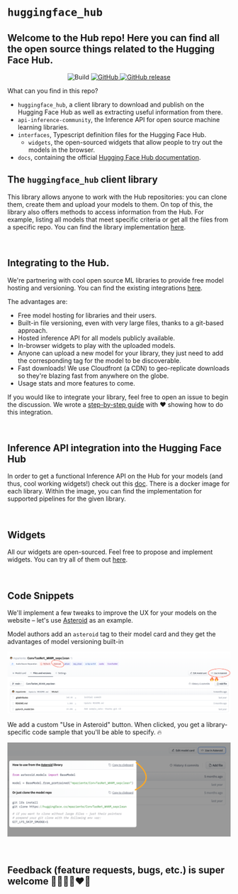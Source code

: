 # `huggingface_hub`

## Welcome to the Hub repo! Here you can find all the open source things related to the Hugging Face Hub.

<p align="center">
	<img alt="Build" src="https://github.com/huggingface/huggingface_hub/workflows/Python%20tests/badge.svg">
	<a href="https://github.com/huggingface/huggingface_hub/blob/master/LICENSE">
		<img alt="GitHub" src="https://img.shields.io/github/license/huggingface/huggingface_hub.svg?color=blue">
	</a>
	<a href="https://github.com/huggingface/huggingface_hub/releases">
		<img alt="GitHub release" src="https://img.shields.io/github/release/huggingface/huggingface_hub.svg">
	</a>
</p>

What can you find in this repo?

* `huggingface_hub`, a client library to download and publish on the Hugging Face Hub as well as extracting useful information from there.
* `api-inference-community`, the Inference API for open source machine learning libraries.
* `interfaces`, Typescript definition files for the Hugging Face Hub.
	* `widgets`, the open-sourced widgets that allow people to try out the models in the browser.
* `docs`, containing the official [Hugging Face Hub documentation](https://hf.co/docs).

## The `huggingface_hub` client library

This library allows anyone to work with the Hub repositories: you can clone them, create them and upload your models to them. On top of this, the library also offers methods to access information from the Hub. For example, listing all models that meet specific criteria or get all the files from a specific repo. You can find the library implementation [here](https://github.com/huggingface/huggingface_hub/tree/main/src/huggingface_hub).

<br>

## Integrating to the Hub.

We're partnering with cool open source ML libraries to provide free model hosting and versioning. You can find the existing integrations [here](https://huggingface.co/docs/hub/libraries).

The advantages are:

- Free model hosting for libraries and their users.
- Built-in file versioning, even with very large files, thanks to a git-based approach.
- Hosted inference API for all models publicly available.
- In-browser widgets to play with the uploaded models.
- Anyone can upload a new model for your library, they just need to add the corresponding tag for the model to be discoverable.
- Fast downloads! We use Cloudfront (a CDN) to geo-replicate downloads so they're blazing fast from anywhere on the globe.
- Usage stats and more features to come.

If you would like to integrate your library, feel free to open an issue to begin the discussion. We wrote a [step-by-step guide](https://huggingface.co/docs/hub/adding-a-library) with ❤️ showing how to do this integration.

<br>

## Inference API integration into the Hugging Face Hub

In order to get a functional Inference API on the Hub for your models (and thus, cool working widgets!) check out this [doc](https://github.com/huggingface/huggingface_hub/tree/main/api-inference-community). There is a docker image for each library. Within the image, you can find the implementation for supported pipelines for the given library.

<br>


## Widgets

All our widgets are open-sourced. Feel free to propose and implement widgets. You can try all of them out [here](https://huggingface-widgets.netlify.app/).


<br>

## Code Snippets

We'll implement a few tweaks to improve the UX for your models on the website – let's use [Asteroid](https://github.com/asteroid-team/asteroid) as an example.

Model authors add an `asteroid` tag to their model card and they get the advantages of model versioning built-in

![asteroid-model](docs/assets/asteroid_repo.png)

We add a custom "Use in Asteroid" button. When clicked, you get a library-specific code sample that you'll be able to specify. 🔥

![asteroid-code-sample](docs/assets/asteroid_snippet.png)


<br>

## Feedback (feature requests, bugs, etc.) is super welcome 💙💚💛💜♥️🧡

